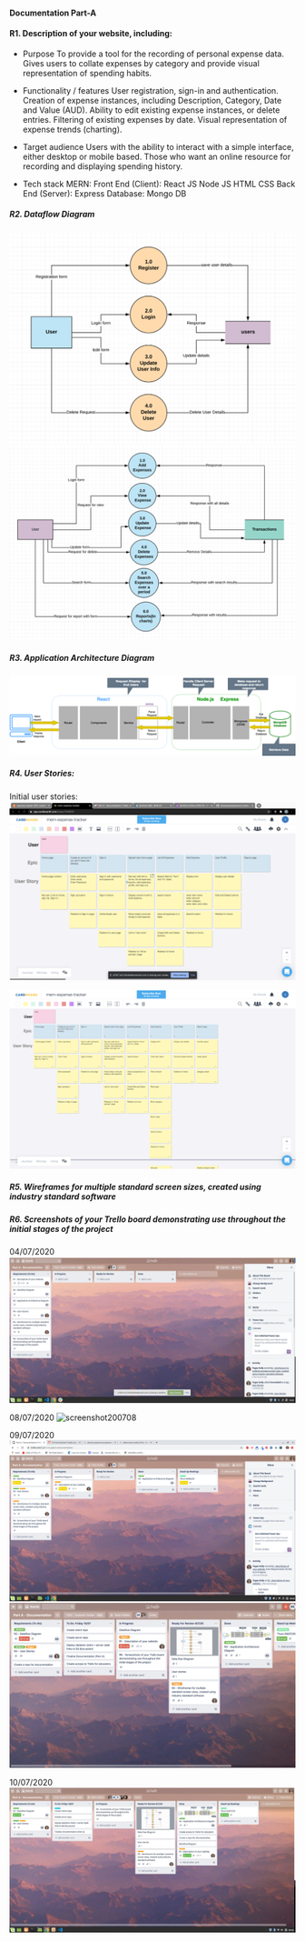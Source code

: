 #### Documentation Part-A

#### R1. Description of your website, including:

- Purpose
To provide a tool for the recording of personal expense data. Gives users to collate expenses by category and provide visual representation of spending habits.

- Functionality / features
User registration, sign-in and authentication. Creation of expense instances, including
Description, Category, Date and Value (AUD). Ability to edit existing expense instances, or delete entries. 
Filtering of existing expenses by date. Visual representation of expense trends (charting).

- Target audience
Users with the ability to interact with a simple interface, either desktop or mobile based. Those who want an online resource for recording and displaying spending history. 

- Tech stack
MERN:
Front End (Client):
React JS
Node JS
HTML
CSS
Back End (Server):
Express
Database:
Mongo DB

##### R2. Dataflow Diagram

![Dfd-Of-Users](docs/Dfd/dfd-page2.png)
![Dfd-of-transactions](docs/Dfd/dfd-page1.png)

##### R3. Application Architecture Diagram

![Application-architecture-diagram](docs/architectural-diagram/architectural-diagram.png)

##### R4. User Stories:

Initial user stories:
![userstory1](docs/userstories/user1-9-7-20.png)

![userstory2](docs/userstories/User-story2.png)


##### R5. Wireframes for multiple standard screen sizes, created using industry standard software





##### R6. Screenshots of your Trello board demonstrating use throughout the initial stages of the project
04/07/2020
![screenshot200704](docs/Trello/trello-screenshot-200704.jpg)

08/07/2020
![screenshot200708](docs/Trello/trello-screenshot-200708.png)

09/07/2020
![screenshot200709a](docs/Trello/trello-screenshot-200709a.png)
![screenshot200709b](docs/Trello/trello-screenshot-200709b.png)

10/07/2020
![screenshot200710a](docs/Trello/trello-screenshot-200710a.jpg)